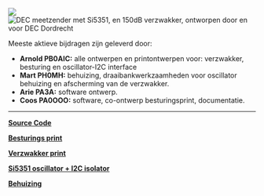 [![](https://github.com/costonisp/DEC-meetzender-test/blob/master/documentation/crew.jpg)](https://www.pi4dec.nl/zelfbouw-meetzender/)
![DEC meetzender met Si5351, en 150dB verzwakker, ontworpen door en voor **DEC Dordrecht**](https://www.pi4dec.nl/zelfbouw-meetzender/)

<p>Meeste aktieve bijdragen zijn geleverd door:</p>
<p></p>

 - **Arnold PB0AIC:**  alle ontwerpen en printontwerpen voor: verzwakker, besturing en oscillator-I2C interface
 - **Mart PH0MH:** behuizing, draaibankwerkzaamheden voor oscillator behuizing en afscherming van de verzwakker.
 - **Arie PA3A:** software ontwerp.
 - **Coos PA0OOO:** software, co-ontwerp besturingsprint, documentatie.
 
<hr>

__[Source Code](SourceCode/source_code.md)__

__[Besturings print](documentation/besturings_print.md)__

__[Verzwakker print](documentation/verzwakker_print.md)__

__[Si5351 oscillator + I2C isolator](documentation/Si5351%2Binterface.md)__

__[Behuizing](/documentation/behuizing.md)__
